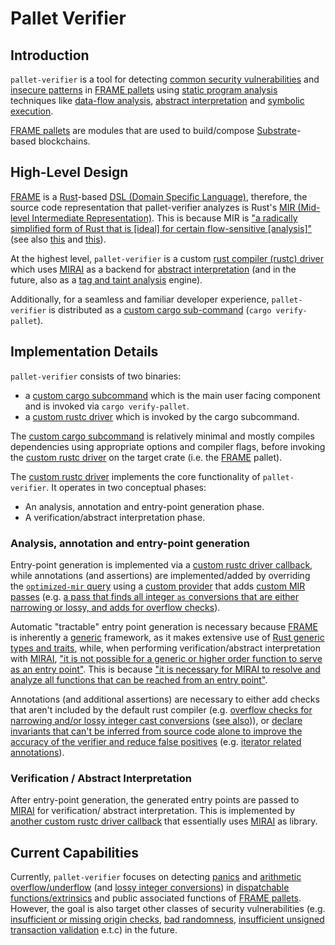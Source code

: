 # Pallet Verifier

## Introduction
`pallet-verifier` is a tool for detecting [common security vulnerabilities][vulnerabilities] and [insecure patterns] in
[FRAME pallets][FRAME] using [static program analysis][static-analysis] techniques like [data-flow analysis][data-flow],
[abstract interpretation][abs-int] and [symbolic execution][symbex].

[FRAME pallets][FRAME] are modules that are used to build/compose [Substrate]-based blockchains.

[FRAME]: https://docs.substrate.io/learn/runtime-development/#frame
[Substrate]: https://docs.substrate.io/
[vulnerabilities]: https://secure-contracts.com/not-so-smart-contracts/substrate/
[insecure patterns]: https://docs.substrate.io/build/troubleshoot-your-code/#unsafe-or-insecure-patterns
[static-analysis]: https://en.wikipedia.org/wiki/Static_program_analysis
[data-flow]: https://en.wikipedia.org/wiki/Data-flow_analysis
[abs-int]: https://en.wikipedia.org/wiki/Abstract_interpretation
[symbex]: https://en.wikipedia.org/wiki/Symbolic_execution

## High-Level Design

[FRAME] is a [Rust]-based [DSL (Domain Specific Language)][DSL], therefore, the source code representation that
pallet-verifier analyzes is Rust's [MIR (Mid-level Intermediate Representation)][MIR]. This is because MIR is
["a radically simplified form of Rust that is [ideal] for certain flow-sensitive [analysis]"][MIR]
(see also [this][MIR-simple] and [this][MIRAI-MIR]).

[Rust]: https://www.rust-lang.org/
[DSL]: https://doc.rust-lang.org/rust-by-example/macros/dsl.html
[MIR]: https://rustc-dev-guide.rust-lang.org/mir/
[MIR-simple]: https://blog.rust-lang.org/2016/04/19/MIR.html#reducing-rust-to-a-simple-core
[MIRAI-MIR]: https://github.com/endorlabs/MIRAI/blob/main/documentation/WhyMir.md

At the highest level, `pallet-verifier` is a custom [rust compiler (rustc) driver][rustc-driver] which uses
[MIRAI] as a backend for [abstract interpretation][MIRAI-abs-int] (and in the future, also as a
[tag and taint analysis][MIRAI-tag] engine).

Additionally, for a seamless and familiar developer experience, `pallet-verifier` is distributed as a 
[custom cargo sub-command][cargo-sub-cmd] (`cargo verify-pallet`).

[rustc-driver]: https://rustc-dev-guide.rust-lang.org/rustc-driver/intro.html
[MIRAI]: https://github.com/endorlabs/MIRAI
[MIRAI-abs-int]: https://github.com/endorlabs/MIRAI/blob/main/documentation/Overview.md#abstract-interpretation
[MIRAI-tag]: https://github.com/endorlabs/MIRAI/blob/main/documentation/TagAnalysis.md
[cargo-sub-cmd]: https://doc.rust-lang.org/cargo/reference/external-tools.html#custom-subcommands

## Implementation Details

`pallet-verifier` consists of two binaries:
- a [custom cargo subcommand][cargo-sub-cmd-src] which is the main user 
  facing component and is invoked via `cargo verify-pallet`.
- a [custom rustc driver][rustc-driver-src] which is invoked by the cargo subcommand.

[cargo-sub-cmd-src]: https://github.com/davidsemakula/pallet-verifier/blob/master/src/main.rs
[rustc-driver-src]: https://github.com/davidsemakula/pallet-verifier/blob/master/src/driver.rs

The [custom cargo subcommand][cargo-sub-cmd-src] is relatively minimal and mostly compiles dependencies using 
appropriate options and compiler flags, before invoking the [custom rustc driver][rustc-driver-src] on the target crate 
(i.e. the [FRAME] pallet).

The [custom rustc driver][rustc-driver-src] implements the core functionality of `pallet-verifier`. 
It operates in two conceptual phases:
- An analysis, annotation and entry-point generation phase.
- A verification/abstract interpretation phase.

### Analysis, annotation and entry-point generation

Entry-point generation is implemented via a [custom rustc driver callback][enrty-point-callback-src], 
while annotations (and assertions) are implemented/added by overriding the [`optimized-mir` query][optimized-mir-query] 
using a [custom provider][MIR-provider-src] that adds [custom MIR passes][MIR-pass] 
(e.g. [a pass that finds all integer `as` conversions that are either narrowing or lossy, and adds for overflow checks][int-cast-overflow-src]).

[enrty-point-callback-src]: https://github.com/davidsemakula/pallet-verifier/blob/master/src/callbacks/entry_points.rs
[optimized-mir-query]: https://doc.rust-lang.org/nightly/nightly-rustc/rustc_middle/ty/struct.TyCtxt.html#method.optimized_mir
[MIR-pass]: https://rustc-dev-guide.rust-lang.org/mir/passes.html
[MIR-provider-src]: https://github.com/davidsemakula/pallet-verifier/blob/master/src/providers.rs
[int-cast-overflow-src]: https://github.com/davidsemakula/pallet-verifier/blob/master/src/providers/int_cast_overflow.rs

Automatic "tractable" entry point generation is necessary because [FRAME] is inherently a [generic] framework, 
as it makes extensive use of [Rust generic types and traits][rust-generics], while, 
when performing verification/abstract interpretation with [MIRAI], 
["it is not possible for a generic or higher order function to serve as an entry point"][MIRAI-entrypoint]. 
This is because ["it is necessary for MIRAI to resolve and analyze all functions that can be reached from an entry point"][MIRAI-entrypoint].

Annotations (and additional assertions) are necessary to either add checks that aren't included by the default rust compiler 
(e.g. [overflow checks for narrowing and/or lossy integer cast conversions][overflow-rfc-design] ([see also][overflow-rfc-remove-as])),
or [declare invariants that can't be inferred from source code alone to improve the accuracy of the verifier and reduce false positives][MIRAI-annotations] 
(e.g. [iterator related annotations][iterator-annotations-src]).

[MIRAI-entrypoint]: https://github.com/endorlabs/MIRAI/blob/main/documentation/Overview.md#entry-points
[generic]: https://en.wikipedia.org/wiki/Generic_programming
[rust-generics]: https://doc.rust-lang.org/book/ch10-00-generics.html
[overflow-rfc-design]: https://rust-lang.github.io/rfcs/0560-integer-overflow.html#detailed-design
[overflow-rfc-remove-as]: https://github.com/rust-lang/rfcs/pull/1019#issuecomment-88277675
[MIRAI-annotations]: https://crates.io/crates/mirai-annotations
[iterator-annotations-src]: https://github.com/davidsemakula/pallet-verifier/blob/master/src/providers/iterator_annotations.rs

### Verification / Abstract Interpretation

After entry-point generation, the generated entry points are passed to [MIRAI] for verification/ abstract interpretation.
This is implemented by [another custom rustc driver callback][verifier-callback-src] that 
essentially uses [MIRAI] as library.

[verifier-callback-src]: https://github.com/davidsemakula/pallet-verifier/blob/master/src/callbacks/verifier.rs

## Current Capabilities

Currently, `pallet-verifier` focuses on detecting [panics] and [arithmetic overflow/underflow]
(and [lossy integer conversions][as-conversions-lossy]) in [dispatchable functions/extrinsics][call] and 
public associated functions of [FRAME pallets][FRAME].
However, the goal is also target other classes of security vulnerabilities (e.g. [insufficient or missing origin checks][origin-checks],
[bad randomness][randomness], [insufficient unsigned transaction validation][validate-unsigned] e.t.c) in the future.

[panics]: https://secure-contracts.com/not-so-smart-contracts/substrate/dont_panic/
[arithmetic overflow/underflow]: https://secure-contracts.com/not-so-smart-contracts/substrate/arithmetic_overflow/
[as-conversions-lossy]: https://doc.rust-lang.org/reference/expressions/operator-expr.html#semantics
[call]: https://docs.rs/frame-support/latest/frame_support/pallet_macros/attr.call.html
[origin-checks]: https://secure-contracts.com/not-so-smart-contracts/substrate/origins/
[randomness]: https://secure-contracts.com/not-so-smart-contracts/substrate/randomness/
[validate-unsigned]: https://secure-contracts.com/not-so-smart-contracts/substrate/validate_unsigned/

